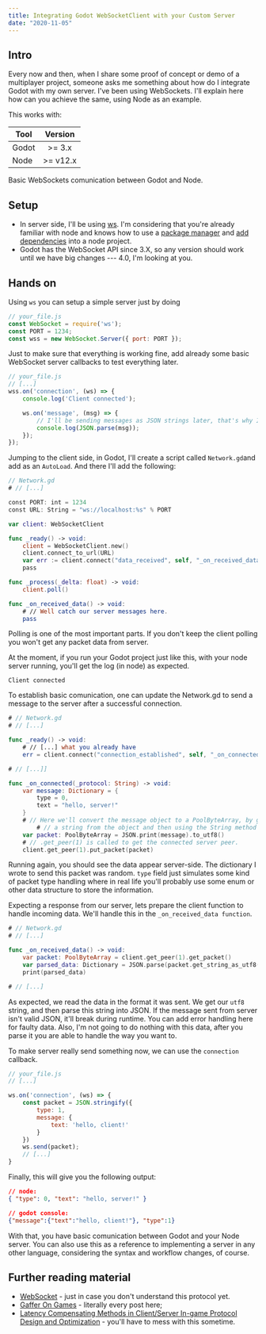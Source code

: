```yaml
---
title: Integrating Godot WebSocketClient with your Custom Server
date: "2020-11-05"
---
```


## Intro
Every now and then, when I share some proof of concept or demo of a multiplayer project, someone asks me something about how do I integrate Godot with my own server. I've been using WebSockets. I'll explain here how can you achieve the same, using Node as an example.

This works with:

| Tool     |  Version
|----------|:-------------:|
| Godot    |  >= 3.x       |
| Node     |    >= v12.x   |

Basic WebSockets comunication between Godot and Node.

## Setup
- In server side, I'll be using [ws](https://github.com/websockets/ws). I'm considering that you're already familiar with node and knows how to use a [package manager](https://en.wikipedia.org/wiki/Package_manager#:~:text=A%20package%20manager%20or%20package,system%20in%20a%20consistent%20manner.) and [add dependencies](https://classic.yarnpkg.com/en/docs/cli/add/) into a node project.
- Godot has the WebSocket API since 3.X, so any version should work until we have big changes --- 4.0, I'm looking at you.

## Hands on
Using `ws` you can setup a simple server  just by doing
```js
// your_file.js
const WebSocket = require('ws');
const PORT = 1234;
const wss = new WebSocket.Server({ port: PORT });
```

Just to make sure that everything is working fine, add already some basic WebSocket server callbacks to test everything later.

```js
// your_file.js
// [...]
wss.on('connection', (ws) => {
	console.log('Client connected');

	ws.on('message', (msg) => {
		// I'll be sending messages as JSON strings later, that's why I'll call this way.
		console.log(JSON.parse(msg));
	});
});
```

Jumping to the client side, in Godot, I'll create a script called `Network.gd`and add as an `AutoLoad`. And there I'll add the following:

```swift
// Network.gd
# // [...]

const PORT: int = 1234
const URL: String = "ws://localhost:%s" % PORT

var client: WebSocketClient

func _ready() -> void:
	client = WebSocketClient.new()
	client.connect_to_url(URL)
	var err := client.connect("data_received", self, "_on_received_data")
	pass

func _process(_delta: float) -> void:
	client.poll()

func _on_received_data() -> void:
	# // Well catch our server messages here.
	pass
```
Polling is one of the most important parts. If you don't keep the client polling you won't get any packet data from server.


At the moment, if you run your Godot project just like this, with your node server running, you'll get the log (in node) as expected.
```
Client connected
```
To establish basic comunication, one can update the Network.gd to send a message to the server after a successful connection.
```swift
# // Network.gd
# // [...]

func _ready() -> void:
	# // [...] what you already have
	err = client.connect("connection_established", self, "_on_connected")

# // [...]]

func _on_connected(_protocol: String) -> void:
	var message: Dictionary = {
		type = 0,
		text = "hello, server!"
	}
	# // Here we'll convert the message object to a PoolByteArray, by generating
        # // a string from the object and then using the String method 'to_utf8()'
	var packet: PoolByteArray = JSON.print(message).to_utf8()
	# // .get_peer(1) is called to get the connected server peer.
	client.get_peer(1).put_packet(packet)
```
Running again, you should see the data appear server-side.
The dictionary I wrote to send this packet was random. `type` field just simulates some kind of packet  type handling where in real life you'll probably use some enum or other data structure to store the information.

Expecting a response from our server, lets prepare the client function to handle incoming data. We'll handle this in the `_on_received_data function`.

```swift
# // Network.gd
# // [...]

func _on_received_data() -> void:
	var packet: PoolByteArray = client.get_peer(1).get_packet()
	var parsed_data: Dictionary = JSON.parse(packet.get_string_as_utf8()).result
	print(parsed_data)

# // [...]
```

As expected, we read the data in the format it was sent. We get our `utf8` string, and then parse this string into JSON. If the message sent from server isn't valid JSON, it'll break during runtime. You can add error handling here for faulty data.
Also, I'm not going to do nothing with this data, after you parse it you are able to handle the way you want to.

To make server really send something now, we can use the `connection` callback.

```js
// your_file.js
// [...]

ws.on('connection', (ws) => {
	const packet = JSON.stringify({
		type: 1,
		message: {
			text: 'hello, client!'
		}
	})
	ws.send(packet);
	// [...]
}
```

Finally, this will give you the following output:
```json
// node:
{ "type": 0, "text": "hello, server!" }

// godot console:
{"message":{"text":"hello, client!"}, "type":1}
```

With that, you have basic comunication between Godot and your Node server. You can also use this as a reference to implementing a server in any other language, considering the syntax and workflow changes, of course.

## Further reading material
- [WebSocket](https://en.wikipedia.org/wiki/WebSocket) - just in case you don't understand this protocol yet.
- [Gaffer On Games](https://gafferongames.com/) - literally every post here;
-  [Latency Compensating Methods in Client/Server In-game Protocol Design and Optimization](https://developer.valvesoftware.com/wiki/Latency_Compensating_Methods_in_Client/Server_In-game_Protocol_Design_and_Optimization) - you'll have to mess with this sometime.
